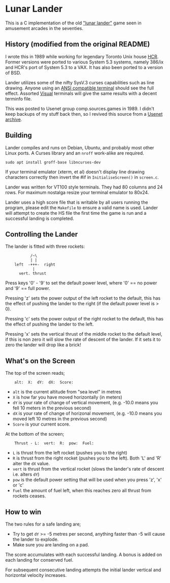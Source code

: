 # Lunar Lander #

This is a C implementation of the old
["lunar lander"](https://en.wikipedia.org/wiki/Lunar_Lander_(1979_video_game))
game seen in amusement arcades in the seventies.

## History (modified from the original README) ##

I wrote this in 1989 while working for legendary Toronto Unix house
[HCR](https://en.wikipedia.org/wiki/HCR_Corporation). Former versions were
ported to various System 5.3 systems, namely 386/ix and HCR's port of
System 5.3 to a VAX.  It has also been ported to a version of BSD.

Lander utilizes some of the nifty SysV.3 curses capabilities such as line
drawing.  Anyone using an [ANSI compatible terminal](https://en.wikipedia.org/wiki/ANSI_escape_code)
should see the full effect. Assorted [Visual](https://www.vt100.net/visual/)
terminals will give the same results with a decent terminfo file.

This was posted to Usenet group comp.sources.games in 1989. I didn't keep
backups of my stuff back then, so I revived this source from a
[Usenet archive](https://ftp.sunet.se/mirror/archive/ftp.sunet.se/pub/usenet/ftp.uu.net/comp.sources.games/volume6/).

## Building ##

Lander compiles and runs on Debian, Ubuntu, and probably most other Linux ports.
A Curses library and an `nroff` work-alike are required.

```shell
sudo apt install groff-base libncurses-dev
```

If your terminal emulator (xterm, et al) doesn't display line drawing characters
correctly then invert the #if in `InitialiseScreen()` in `screen.c`.

Lander was written for VT100 style terminals. They had 80 columns and 24 rows.
For maximum nostalga resize your terminal emulator to 80x24.

Lander uses a high score file that is writable by all users running the program,
please edit the `Makefile` to ensure a valid name is used.  Lander will attempt to
create the HS file the first time the game is run and a successful landing is
completed.

## Controlling the Lander ##

The lander is fitted with three rockets:

```text
           /~\
           | |
    left  -+++-  right
            |
      vert. thrust
```

Press keys '0' - '9' to set the default power level, where '0' == no power and
'9' == full power.

Pressing 'z' sets the power output of the left rocket to the default, this has
the effect of pushing the lander to the right (if the default power level
is > 0).

Pressing 'c' sets the power output of the right rocket to the default, this has
the effect of pushing the lander to the left.

Pressing 'x' sets the vertical thrust of the middle rocket to the default level,
if this is non zero it will slow the rate of descent of the lander.  If it sets
it to zero the lander will drop like a brick!

## What's on the Screen ##

The top of the screen reads;

```text
    alt:  X:  dY:  dX:  Score:
```

- `alt` is the current altitude from "sea level" in metres
- `X` is how far you have moved horizontally (in meters)
- `dY` is your rate of change of vertical movement, (e.g. -10.0 means you
  fell 10 meters in the previous second)
- `dX` is your rate of change of horizonal movement, (e.g. -10.0 means you moved
  left 10 metres in the previous second)
- `Score` is your current score.

At the bottom of the screen;

```text
    Thrust - L:  vert:  R:  pow:  Fuel:
```

- `L` is thrust from the left rocket (pushes you to the right)
- `R` is thrust from the right rocket (pushes you to the left). Both 'L' and 'R'
  alter the `dX` value.
- `vert` is thrust from the vertical rocket (slows the lander's rate of descent
  i.e. alters `dY`)
- `pow` is the default power setting that will be used when you press 'z', 'x'
  or 'c'
- `Fuel` the amount of fuel left, when this reaches zero all thrust from rockets
  ceases.

## How to win ##

The two rules for a safe landing are;

- Try to get `dY` >= -5 metres per second, anything faster than -5 will cause
  the lander to explode.
- Make sure you are landing on a pad.

The score accumulates with each successful landing. A bonus is added on each
landing for conserved fuel.

For subsequent consecutive landing attempts the initial lander vertical and
horizontal velocity increases.